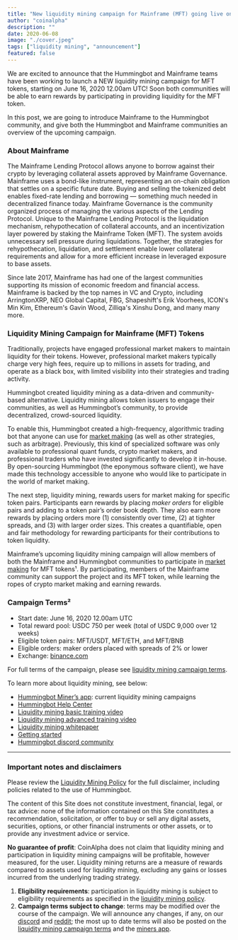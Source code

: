 ```yaml
---
title: "New liquidity mining campaign for Mainframe (MFT) going live on June 16, 2020!"
author: "coinalpha"
description: ""
date: 2020-06-08
image: "./cover.jpeg"
tags: ["liquidity mining", "announcement"]
featured: false
---
```


We are excited to announce that the Hummingbot and Mainframe teams have been working to launch a NEW liquidity mining campaign for MFT tokens, starting on June 16, 2020 12.00am UTC! Soon both communities will be able to earn rewards by participating in providing liquidity for the MFT token.

In this post, we are going to introduce Mainframe to the Hummingbot community, and give both the Hummingbot and Mainframe communities an overview of the upcoming campaign.

### About Mainframe

The Mainframe Lending Protocol allows anyone to borrow against their crypto by leveraging collateral assets approved by Mainframe Governance. Mainframe uses a bond-like instrument, representing an on-chain obligation that settles on a specific future date. Buying and selling the tokenized debt enables fixed-rate lending and borrowing — something much needed in decentralized finance today. Mainframe Governance is the community organized process of managing the various aspects of the Lending Protocol. Unique to the Mainframe Lending Protocol is the liquidation mechanism, rehypothecation of collateral accounts, and an incentivization layer powered by staking the Mainframe Token (MFT). The system avoids unnecessary sell pressure during liquidations. Together, the strategies for rehypothecation, liquidation, and settlement enable lower collateral requirements and allow for a more efficient increase in leveraged exposure to base assets.

Since late 2017, Mainframe has had one of the largest communities supporting its mission of economic freedom and financial access. Mainframe is backed by the top names in VC and Crypto, including ArringtonXRP, NEO Global Capital, FBG, Shapeshift's Erik Voorhees, ICON's Min Kim, Ethereum's Gavin Wood, Zilliqa's Xinshu Dong, and many many more.

<!-- more -->

### Liquidity Mining Campaign for Mainframe (MFT) Tokens

Traditionally, projects have engaged professional market makers to maintain liquidity for their tokens. However, professional market makers typically charge very high fees, require up to millions in assets for trading, and operate as a black box, with limited visibility into their strategies and trading activity.

Hummingbot created liquidity mining as a data-driven and community-based alternative.  Liquidity mining allows token issuers to engage their communities, as well as Hummingbot’s community, to provide decentralized, crowd-sourced liquidity.

To enable this, Hummingbot created a high-frequency, algorithmic trading bot that anyone can use for [market making](https://docs.hummingbot.io/resources/faq/#what-is-market-making) (as well as other strategies, such as arbitrage).  Previously, this kind of specialized software was only available to professional quant funds, crypto market makers, and professional traders who have invested significantly to develop it in-house.  By open-sourcing Hummingbot (the eponymous software client), we have made this technology accessible to anyone who would like to participate in the world of market making.

The next step, liquidity mining, rewards users for market making for specific token pairs.  Participants earn rewards by placing *maker orders* for eligible pairs and adding to a token pair’s order book depth.  They also earn more rewards by placing orders more (1) consistently over time, (2) at tighter spreads, and (3) with larger order sizes.  This creates a quantifiable, open and fair methodology for rewarding participants for their contributions to token liquidity.

Mainframe’s upcoming liquidity mining campaign will allow members of both the Mainframe and Hummingbot communities to participate in [market making](https://docs.hummingbot.io/resources/faq/#what-is-market-making) for MFT tokens¹.  By participating, members of the Mainframe community can support the project and its MFT token, while learning the ropes of crypto market making and earning rewards.  

### Campaign Terms²

- Start date: June 16, 2020 12.00am UTC
- Total reward pool: USDC 750 per week (total of USDC 9,000 over 12 weeks)
- Eligible token pairs: MFT/USDT, MFT/ETH, and MFT/BNB
- Eligible orders: maker orders placed with spreads of 2% or lower
- Exchange: [binance.com](https://www.binance.com/en/register?ref=FQQNNGCD)

For full terms of the campaign, please see [liquidity mining campaign terms](https://docs.hummingbot.io/miner/liquidity-mining/current-rewards&terms/#current-campaign-terms).



To learn more about liquidity mining, see below:
- [Hummingbot Miner’s app](https://miners.hummingbot.io): current liquidity mining campaigns
- [Hummingbot Help Center](https://hummingbot.zendesk.com/hc/en-us)
- [Liquidity mining basic training video](https://www.youtube.com/watch?v=QksultmszQM)
- [Liquidity mining advanced training video](https://youtu.be/0I-M_k0mVf8)
- [Liquidity mining whitepaper](https://bit.ly/liquiditymining)
- [Getting started](https://hummingbot.io/academy/quickstart/)
- [Hummingbot discord community](https://discord.hummingbot.io)

---

### Important notes and disclaimers

Please review the [Liquidity Mining Policy](/liquidity-mining-policy/) for the full disclaimer, including policies related to the use of Hummingbot.

The content of this Site does not constitute investment, financial, legal, or tax advice: none of the information contained on this Site constitutes a recommendation, solicitation, or offer to buy or sell any digital assets, securities, options, or other financial instruments or other assets, or to provide any investment advice or service.

**No guarantee of profit**: CoinAlpha does not claim that liquidity mining and participation in liquidity mining campaigns will be profitable, however measured, for the user.  Liquidity mining returns are a measure of rewards compared to assets used for liquidity mining, excluding any gains or losses incurred from the underlying trading strategy.

1. **Eligibility requirements**: participation in liquidity mining is subject to eligibility requirements as specified in the [liquidity mining policy](https://hummingbot.io/liquidity-mining-policy/).
2. **Campaign terms subject to change**: terms may be modified over the course of the campaign. We will announce any changes, if any, on our [discord](https://discord.hummingbot.io) and [reddit](https://www.reddit.com/r/Hummingbot/); the most up to date terms will also be posted on the [liquidity mining campaign terms](https://docs.hummingbot.io/miner/liquidity-mining/current-rewards&terms/#current-campaign-terms) and the [miners app](https://miners.hummingbot.io).
